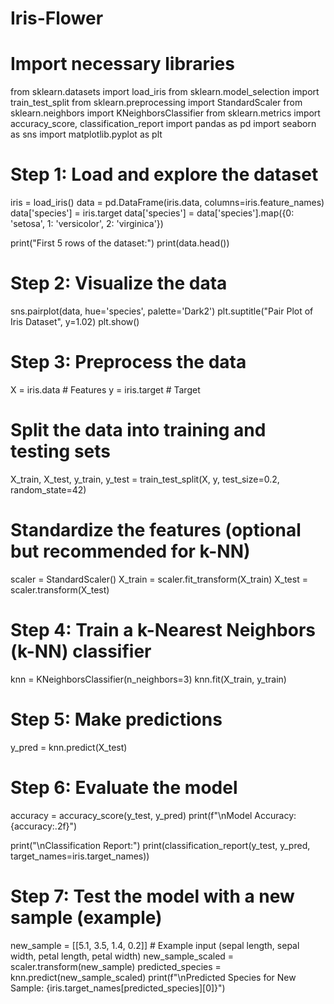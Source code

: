 # Iris-Flower
# Import necessary libraries
from sklearn.datasets import load_iris
from sklearn.model_selection import train_test_split
from sklearn.preprocessing import StandardScaler
from sklearn.neighbors import KNeighborsClassifier
from sklearn.metrics import accuracy_score, classification_report
import pandas as pd
import seaborn as sns
import matplotlib.pyplot as plt

# Step 1: Load and explore the dataset
iris = load_iris()
data = pd.DataFrame(iris.data, columns=iris.feature_names)
data['species'] = iris.target
data['species'] = data['species'].map({0: 'setosa', 1: 'versicolor', 2: 'virginica'})

print("First 5 rows of the dataset:")
print(data.head())

# Step 2: Visualize the data
sns.pairplot(data, hue='species', palette='Dark2')
plt.suptitle("Pair Plot of Iris Dataset", y=1.02)
plt.show()

# Step 3: Preprocess the data
X = iris.data  # Features
y = iris.target  # Target

# Split the data into training and testing sets
X_train, X_test, y_train, y_test = train_test_split(X, y, test_size=0.2, random_state=42)

# Standardize the features (optional but recommended for k-NN)
scaler = StandardScaler()
X_train = scaler.fit_transform(X_train)
X_test = scaler.transform(X_test)

# Step 4: Train a k-Nearest Neighbors (k-NN) classifier
knn = KNeighborsClassifier(n_neighbors=3)
knn.fit(X_train, y_train)

# Step 5: Make predictions
y_pred = knn.predict(X_test)

# Step 6: Evaluate the model
accuracy = accuracy_score(y_test, y_pred)
print(f"\nModel Accuracy: {accuracy:.2f}")

print("\nClassification Report:")
print(classification_report(y_test, y_pred, target_names=iris.target_names))

# Step 7: Test the model with a new sample (example)
new_sample = [[5.1, 3.5, 1.4, 0.2]]  # Example input (sepal length, sepal width, petal length, petal width)
new_sample_scaled = scaler.transform(new_sample)
predicted_species = knn.predict(new_sample_scaled)
print(f"\nPredicted Species for New Sample: {iris.target_names[predicted_species][0]}")
